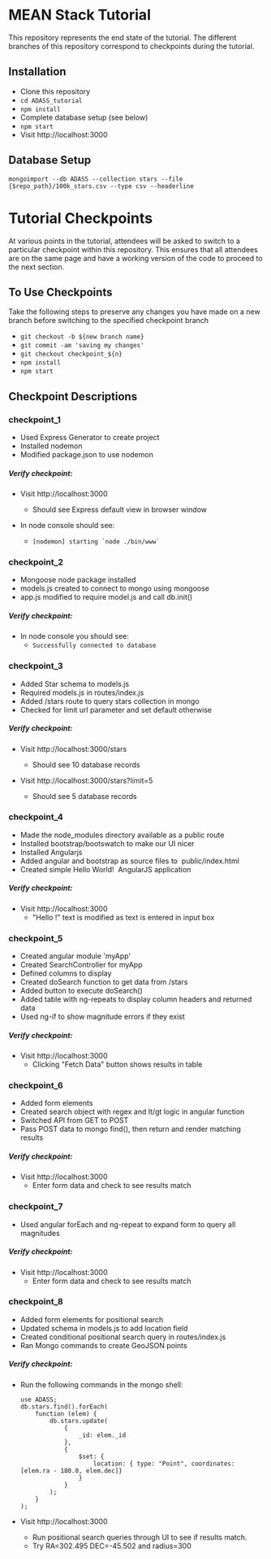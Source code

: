 # MEAN Stack Tutorial

This repository represents the end state of the tutorial.  The different branches of this repository correspond to checkpoints during the tutorial.   

## Installation
- Clone this repository
- `cd ADASS_tutorial`
- `npm install`
- Complete database setup (see below)
- `npm start`
- Visit http://localhost:3000

## Database Setup
`mongoimport --db ADASS --collection stars --file {$repo_path}/100k_stars.csv --type csv --headerline`


# Tutorial Checkpoints

At various points in the tutorial, attendees will be asked to switch to a particular checkpoint within this repository.  This ensures that all attendees are on the same page and have a working version of the code to proceed to the next section.

## To Use Checkpoints

Take the following steps to preserve any changes you have made on a new branch before switching to the specified checkpoint branch

- `git checkout -b ${new branch name}` 
- `git commit -am 'saving my changes'`
- `git checkout checkpoint_${n}`
- `npm install`
- `npm start`

## Checkpoint Descriptions

### checkpoint_1

- Used Express Generator to create project
- Installed nodemon
- Modified package.json to use nodemon

##### Verify checkpoint:

- Visit http://localhost:3000
  - Should see Express default view in browser window

- In node console should see:  
  - ``[nodemon] starting `node ./bin/www` ``
  
### checkpoint_2

- Mongoose node package installed
- models.js created to connect to mongo using mongoose
- app.js modified to require model.js and call db.init()

##### Verify checkpoint:

- In node console you should see:  
  - `Successfully connected to database`

### checkpoint_3

- Added Star schema to models.js
- Required models.js in routes/index.js
- Added /stars route to query stars collection in mongo
- Checked for limit url parameter and set default otherwise

##### Verify checkpoint:

- Visit http://localhost:3000/stars
  - Should see 10 database records

- Visit http://localhost:3000/stars?limit=5
  - Should see 5 database records
  
### checkpoint_4

- Made the node_modules directory available as a public route
- Installed bootstrap/bootswatch to make our UI nicer
- Installed Angularjs
- Added angular and bootstrap as source files to  public/index.html
- Created simple Hello World!  AngularJS application

##### Verify checkpoint:

- Visit http://localhost:3000 
  - "Hello !" text is modified as text is entered in input box
  
### checkpoint_5

- Created angular module 'myApp'
- Created SearchController for myApp
- Defined columns to display
- Created doSearch function to get data from /stars 
- Added button to execute doSearch()
- Added table with ng-repeats to display column headers and returned data	
- Used ng-if to show magnitude errors if they exist

##### Verify checkpoint:

- Visit http://localhost:3000 
  - Clicking "Fetch Data" button shows results in table
  
### checkpoint_6

- Added form elements
- Created search object with regex and lt/gt logic in angular function
- Switched API from GET to POST
- Pass POST data to mongo find(), then return and render matching results

##### Verify checkpoint:

- Visit http://localhost:3000 
  - Enter form data and check to see results match
  
### checkpoint_7

- Used angular forEach and ng-repeat to expand form to query all magnitudes

##### Verify checkpoint:

- Visit http://localhost:3000 
  - Enter form data and check to see results match
  

### checkpoint_8

- Added form elements for positional search
- Updated schema in models.js to add location field
- Created conditional positional search query in routes/index.js
- Ran Mongo commands to create GeoJSON points

##### Verify checkpoint:

- Run the following commands in the mongo shell: 
    ```
    use ADASS; 
    db.stars.find().forEach(
        function (elem) {
            db.stars.update(
                {
                    _id: elem._id
                },
                {
                    $set: {
                        location: { type: "Point", coordinates: [elem.ra - 180.0, elem.dec]}
                    }
                }
            );
        }
    );
    ```

- Visit http://localhost:3000 
  - Run positional search queries through UI to see if results match.
  - Try RA=302.495 DEC=-45.502 and radius=300
